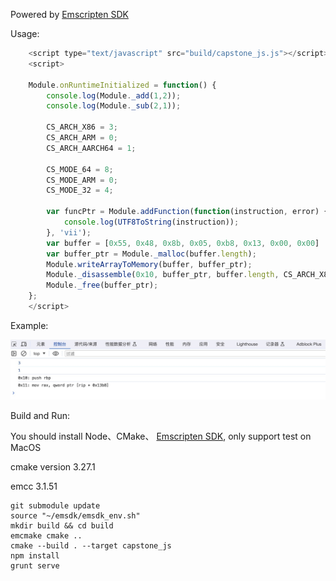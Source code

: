Powered by  [Emscripten SDK](http://kripken.github.io/emscripten-site/docs/getting_started/downloads.html)

Usage:

```javascript
    <script type="text/javascript" src="build/capstone_js.js"></script>
    <script>

    Module.onRuntimeInitialized = function() {
        console.log(Module._add(1,2));
        console.log(Module._sub(2,1));

        CS_ARCH_X86 = 3;
        CS_ARCH_ARM = 0;
        CS_ARCH_AARCH64 = 1;

        CS_MODE_64 = 8;
        CS_MODE_ARM = 0;
        CS_MODE_32 = 4;

        var funcPtr = Module.addFunction(function(instruction, error) {
            console.log(UTF8ToString(instruction));
        }, 'vii');
        var buffer = [0x55, 0x48, 0x8b, 0x05, 0xb8, 0x13, 0x00, 0x00]
        var buffer_ptr = Module._malloc(buffer.length);
        Module.writeArrayToMemory(buffer, buffer_ptr);
        Module._disassemble(0x10, buffer_ptr, buffer.length, CS_ARCH_X86, CS_MODE_64, funcPtr);
        Module._free(buffer_ptr);
    };
    </script>
```

Example:

![pic](./example.jpeg)



Build and Run:

You should install Node、CMake、 [Emscripten SDK](http://kripken.github.io/emscripten-site/docs/getting_started/downloads.html), only support test on MacOS

cmake version 3.27.1

emcc 3.1.51

```shell
git submodule update
source "~/emsdk/emsdk_env.sh"
mkdir build && cd build
emcmake cmake ..
cmake --build . --target capstone_js
npm install
grunt serve
```
